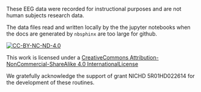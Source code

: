 These EEG data were recorded for instructional purposes and are not
human subjects research data.

The data files read and written locally by the the jupyter notebooks
when the docs are generated by `nbsphinx` are too large for github.

[![CC-BY-NC-ND-4.0](https://i.creativecommons.org/l/by-nc-nd/4.0/88x31.png)](http://creativecommons.org/licenses/by-nc-sa/4.0/)

This work is licensed under a [CreativeCommons
Attribution-NonCommercial-ShareAlike 4.0
InternationalLicense](http://creativecommons.org/licenses/by-nc-sa/4.0/)

We gratefully acknowledge the support of grant NICHD 5R01HD022614 for the development of these routines.

